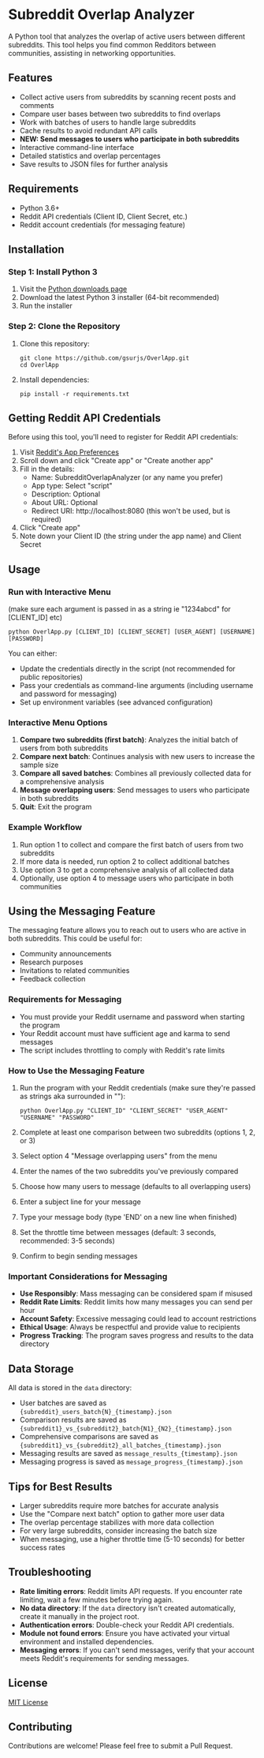 # Subreddit Overlap Analyzer

A Python tool that analyzes the overlap of active users between different subreddits. This tool helps you find common Redditors between communities, assisting in networking opportunities.

## Features

- Collect active users from subreddits by scanning recent posts and comments
- Compare user bases between two subreddits to find overlaps
- Work with batches of users to handle large subreddits
- Cache results to avoid redundant API calls
- **NEW: Send messages to users who participate in both subreddits**
- Interactive command-line interface
- Detailed statistics and overlap percentages
- Save results to JSON files for further analysis

## Requirements

- Python 3.6+
- Reddit API credentials (Client ID, Client Secret, etc.)
- Reddit account credentials (for messaging feature)

## Installation

### Step 1: Install Python 3

1. Visit the [Python downloads page](https://www.python.org/downloads/)
2. Download the latest Python 3 installer (64-bit recommended)
3. Run the installer

### Step 2: Clone the Repository

1. Clone this repository:
   ```
   git clone https://github.com/gsurjs/OverlApp.git
   cd OverlApp
   ```

2. Install dependencies:
   ```
   pip install -r requirements.txt
   ```

## Getting Reddit API Credentials

Before using this tool, you'll need to register for Reddit API credentials:

1. Visit [Reddit's App Preferences](https://www.reddit.com/prefs/apps)
2. Scroll down and click "Create app" or "Create another app"
3. Fill in the details:
   - Name: SubredditOverlapAnalyzer (or any name you prefer)
   - App type: Select "script"
   - Description: Optional
   - About URL: Optional
   - Redirect URI: http://localhost:8080 (this won't be used, but is required)
4. Click "Create app"
5. Note down your Client ID (the string under the app name) and Client Secret

## Usage

### Run with Interactive Menu

(make sure each argument is passed in as a string ie "1234abcd" for [CLIENT_ID] etc)

```
python OverlApp.py [CLIENT_ID] [CLIENT_SECRET] [USER_AGENT] [USERNAME] [PASSWORD]
```

You can either:
- Update the credentials directly in the script (not recommended for public repositories)
- Pass your credentials as command-line arguments (including username and password for messaging)
- Set up environment variables (see advanced configuration)

### Interactive Menu Options

1. **Compare two subreddits (first batch)**: Analyzes the initial batch of users from both subreddits
2. **Compare next batch**: Continues analysis with new users to increase the sample size
3. **Compare all saved batches**: Combines all previously collected data for a comprehensive analysis
4. **Message overlapping users**: Send messages to users who participate in both subreddits
5. **Quit**: Exit the program

### Example Workflow

1. Run option 1 to collect and compare the first batch of users from two subreddits
2. If more data is needed, run option 2 to collect additional batches
3. Use option 3 to get a comprehensive analysis of all collected data
4. Optionally, use option 4 to message users who participate in both communities

## Using the Messaging Feature

The messaging feature allows you to reach out to users who are active in both subreddits. This could be useful for:
- Community announcements
- Research purposes
- Invitations to related communities
- Feedback collection

### Requirements for Messaging

- You must provide your Reddit username and password when starting the program
- Your Reddit account must have sufficient age and karma to send messages
- The script includes throttling to comply with Reddit's rate limits

### How to Use the Messaging Feature

1. Run the program with your Reddit credentials (make sure they're passed as strings aka surrounded in ""):
   ```
   python OverlApp.py "CLIENT_ID" "CLIENT_SECRET" "USER_AGENT" "USERNAME" "PASSWORD"
   ```

2. Complete at least one comparison between two subreddits (options 1, 2, or 3)

3. Select option 4 "Message overlapping users" from the menu

4. Enter the names of the two subreddits you've previously compared

5. Choose how many users to message (defaults to all overlapping users)

6. Enter a subject line for your message

7. Type your message body (type 'END' on a new line when finished)

8. Set the throttle time between messages (default: 3 seconds, recommended: 3-5 seconds)

9. Confirm to begin sending messages

### Important Considerations for Messaging

- **Use Responsibly**: Mass messaging can be considered spam if misused
- **Reddit Rate Limits**: Reddit limits how many messages you can send per hour
- **Account Safety**: Excessive messaging could lead to account restrictions
- **Ethical Usage**: Always be respectful and provide value to recipients
- **Progress Tracking**: The program saves progress and results to the data directory

## Data Storage

All data is stored in the `data` directory:
- User batches are saved as `{subreddit}_users_batch{N}_{timestamp}.json`
- Comparison results are saved as `{subreddit1}_vs_{subreddit2}_batch{N1}_{N2}_{timestamp}.json`
- Comprehensive comparisons are saved as `{subreddit1}_vs_{subreddit2}_all_batches_{timestamp}.json`
- Messaging results are saved as `message_results_{timestamp}.json`
- Messaging progress is saved as `message_progress_{timestamp}.json`

## Tips for Best Results

- Larger subreddits require more batches for accurate analysis
- Use the "Compare next batch" option to gather more user data
- The overlap percentage stabilizes with more data collection
- For very large subreddits, consider increasing the batch size
- When messaging, use a higher throttle time (5-10 seconds) for better success rates

## Troubleshooting

- **Rate limiting errors**: Reddit limits API requests. If you encounter rate limiting, wait a few minutes before trying again.
- **No data directory**: If the `data` directory isn't created automatically, create it manually in the project root.
- **Authentication errors**: Double-check your Reddit API credentials.
- **Module not found errors**: Ensure you have activated your virtual environment and installed dependencies.
- **Messaging errors**: If you can't send messages, verify that your account meets Reddit's requirements for sending messages.

## License

[MIT License](LICENSE)

## Contributing

Contributions are welcome! Please feel free to submit a Pull Request.
